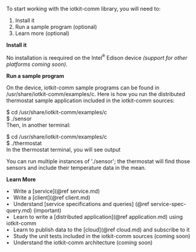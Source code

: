 To start working with the iotkit-comm library, you will need to:

1. Install it
2. Run a sample program (optional)
3. Learn more (optional)

<B> Install it </B>

No installation is reequired on the Intel<sup>&reg;</sup> Edison device <i>(support for other platforms coming soon)</i>.

<B> Run a sample program </B>

On the device, iotkit-comm sample programs can be found in /usr/share/iotkit-comm/examples/c. Here is how you run the
distributed thermostat sample application included in the iotkit-comm sources:

$ cd /usr/share/iotkit-comm/examples/c <BR>
$ ./sensor <BR>
Then, in another terminal:

$ cd /usr/share/iotkit-comm/examples/c <BR>
$ ./thermostat <BR>
In the thermostat terminal, you will see output

You can run multiple instances of './sensor'; the thermostat will find those sensors and include their temperature data in the mean.


<B> Learn More </B>

&bull;&ensp; Write a [service](@ref service.md) <BR>
&bull;&ensp; Write a [client](@ref client.md) <BR>
&bull;&ensp; Understand [service specifications and queries] (@ref service-spec-query.md) (important)<BR>
&bull;&ensp; Learn to write a [distributed application](@ref application.md) using iotkit-comm <BR>
&bull;&ensp; Learn to publish data to the [cloud](@ref cloud.md) and subscribe to it <BR>
&bull;&ensp; Study the unit tests included in the iotkit-comm sources (coming soon) <BR>
&bull;&ensp; Understand the iotkit-comm architecture (coming soon) <BR>

